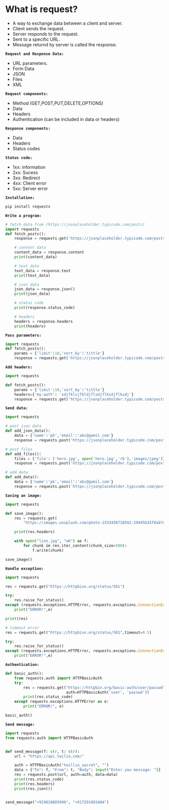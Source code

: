 # What is request?

- A way to exchange data between a client and server.
- Client sends the request.
- Server responds to the request.
- Sent to a specific URL.
- Message returnd by server is called the response.

**`Request and Response Data:`**

- URL parameters.
- Form Data
- JSON
- Files
- XML

**`Request components:`**

- Method (GET,POST,PUT,DELETE,OPTIONS)
- Data
- Headers
- Authentication (can be included in data or headers)

**`Response components:`**

- Data
- Headers
- Status codes

**`Status code:`**

- 1xx: information
- 2xx: Sucess
- 3xx: Redirect
- 4xx: Client error
- 5xx: Server error

**`Installation:`**

```py
pip install requests
```

**`Write a program:`**

```py
# fetch data from (https://jsonplaceholder.typicode.com/posts)
import requests
def fetch_posts():
    response = requests.get('https://jsonplaceholder.typicode.com/posts')

    # content data
    content_data = response.content
    print(content_data)

    # text data
    text_data = response.text
    print(text_data)

    # json data
    json_data = response.json()
    print(json_data)

    # status code
    print(response.status_code)

    # headers
    headers = response.headers
    print(headers)
```

**`Pass parameters:`**

```py
import requests
def fetch_posts():
    params = {'limit':10,'sort_by':'tittle'}
    response = requests.get('https://jsonplaceholder.typicode.com/posts',params)
```

**`Add headers:`**

```py
import requests

def fetch_posts():
    params = {'limit':10,'sort_by':'tittle'}
    headers={'my-auth': 'sdjfklsjfkldjflsdjflksdjflksdj'}
    response = requests.get('https://jsonplaceholder.typicode.com/posts',params,headers)
```

**`Send data:`**

```py
import requests

# post json data
def add_json_data():
    data = {'name':'pk','email':'abc@gamil.com'}
    response = requests.post('https://jsonplaceholder.typicode.com/posts',json=data)

# post files
def add_files():
    files = {'file': ('hero.jpg', open('hero.jpg','rb'),'images/jpeg')}
    response = requests.post('https://jsonplaceholder.typicode.com/posts',files=files)

# add data
def add_data():
    data = {'name':'pk','email':'abc@gamil.com'}
    response = requests.post('https://jsonplaceholder.typicode.com/posts',data=data)
```

**`Saving an image:`**

```py
import requests

def save_image():
    res = requests.get(
        "https://images.unsplash.com/photo-1533450718592-29d45635f0a9?q=80&w=2070&auto=format&fit=crop&ixlib=rb-4.0.3&ixid=M3wxMjA3fDB8MHxwaG90by1wYWdlfHx8fGVufDB8fHx8fA%3D%3D")

    print(res.headers)

    with open("lion.jpg", "wb") as f:
        for chunk in res.iter_content(chunk_size=500):
            f.write(chunk)

save_image()
```

**`Handle exception:`**

```py
import requests

res = requests.get("https://httpbisn.org/status/501")

try:
    res.raise_for_status()
except (requests.exceptions.HTTPError, requests.exceptions.ConnectionError) as e:
    print("ERROR!",e)

print(res)

# timeout error
res = requests.get("https://httpbisn.org/status/501",timeout=0.5)

try:
    res.raise_for_status()
except (requests.exceptions.HTTPError, requests.exceptions.ConnectionError,requests.exceptions.ConnectTimeout) as e:
    print("ERROR!",e)
```

**`Authentication:`**

```py
def basic_auth():
    from requests.auth import HTTPBasicAuth
    try:
        res = requests.get("https://httpbin.org/basic-auth/user/passwd",
                           auth=HTTPBasicAuth('user', 'passwd'))
        print(res.status_code)
    except requests.exceptions.HTTPError as e:
        print("ERROR!", e)

basic_auth()
```

**`Send message:`**

```py
import requests
from requests.auth import HTTPBasicAuth


def send_message(f: str, t: str):
    url = "https://api.twilio.com/"

    auth = HTTPBasicAuth("twillio_secret", "")
    data = {"To": f, "From": t, "Body": input("Enter you message: ")}
    res = requests.post(url, auth=auth, data=data)
    print(res.status_code)
    print(res.headers)
    print(res.json())


send_message("+919818805996", "+917291893484")
```
